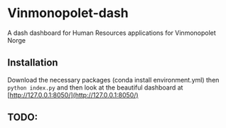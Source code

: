 # Vinmonopolet-dash
A dash dashboard for Human Resources applications for Vinmonopolet Norge

## Installation
Download the necessary packages (conda install environment.yml)
then `python index.py` and then look at the beautiful dashboard at [http://127.0.0.1:8050/](http://127.0.0.1:8050/)

## TODO: